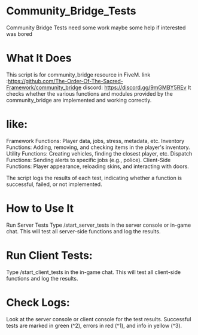 # Community_Bridge_Tests
Community Bridge Tests need some work maybe some help if interested was bored 

# What It Does
This script is for community_bridge resource in FiveM. 
link :https://github.com/The-Order-Of-The-Sacred-Framework/community_bridge
discord: https://discord.gg/9mGMBY5REv
It checks whether the various functions and modules provided by the community_bridge are implemented and working correctly.

# like:
Framework Functions: Player data, jobs, stress, metadata, etc.
Inventory Functions: Adding, removing, and checking items in the player's inventory.
Utility Functions: Creating vehicles, finding the closest player, etc.
Dispatch Functions: Sending alerts to specific jobs (e.g., police).
Client-Side Functions: Player appearance, reloading skins, and interacting with doors.


The script logs the results of each test, indicating whether a function is successful, failed, or not implemented.


# How to Use It
Run Server Tests
Type /start_server_tests in the server console or in-game chat.
This will test all server-side functions and log the results.

# Run Client Tests:
Type /start_client_tests in the in-game chat.
This will test all client-side functions and log the results.


# Check Logs:
Look at the server console or client console for the test results.
Successful tests are marked in green (^2), errors in red (^1), and info in yellow (^3).

